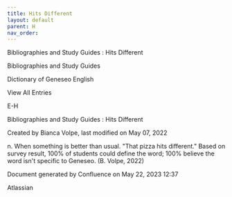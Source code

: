 ```yaml
---
title: Hits Different
layout: default
parent: H
nav_order:
---
```


Bibliographies and Study Guides : Hits Different

Bibliographies and Study Guides

Dictionary of Geneseo English

View All Entries

E-H

Bibliographies and Study Guides : Hits Different

Created by  Bianca Volpe, last modified on May 07, 2022

n. When something is better than usual. &quot;That pizza hits different.&quot; Based on survey result, 100% of students could define the word; 100% believe the word isn't specific to Geneseo. (B. Volpe, 2022)

Document generated by Confluence on May 22, 2023 12:37

Atlassian
